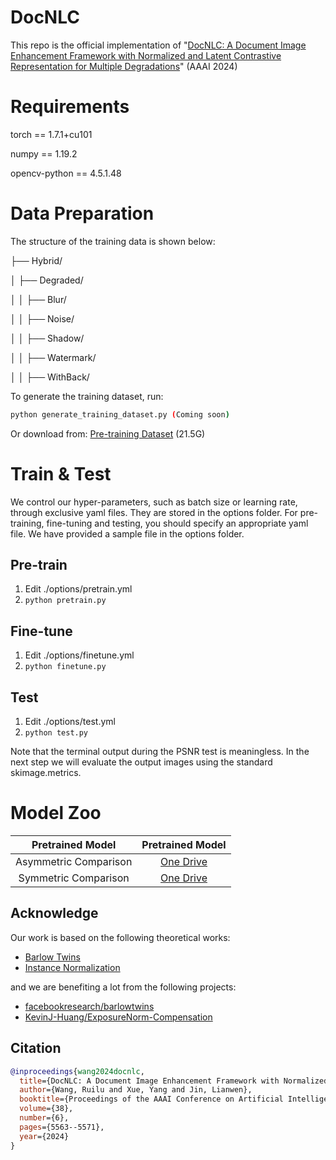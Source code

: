 # DocNLC
This repo is the official implementation of "[DocNLC: A Document Image Enhancement Framework with Normalized and Latent Contrastive Representation for Multiple Degradations](https://doi.org/10.1609/aaai.v38i6.28366)" (AAAI 2024)
# Requirements
torch == 1.7.1+cu101 

numpy == 1.19.2

opencv-python == 4.5.1.48
# Data Preparation
The structure of the training data is shown below:

├── Hybrid/

│   ├── Degraded/

│   │   ├── Blur/

│   │   ├── Noise/

│   │   ├── Shadow/

│   │   ├── Watermark/

│   │   ├── WithBack/

To generate the training dataset, run:
```bash
python generate_training_dataset.py (Coming soon)
```
Or download from: [Pre-training Dataset](https://1drv.ms/u/s!Aj6X7kgt6NgZjz4ZCAxiVQehsyl6?e=vSTrko) (21.5G)
# Train & Test
We control our hyper-parameters, such as batch size or learning rate, through exclusive yaml files. They are stored in the options folder. For pre-training, fine-tuning and testing, you should specify an appropriate yaml file. We have provided a sample file in the options folder.
## Pre-train
1. Edit ./options/pretrain.yml
2. ```python pretrain.py```
## Fine-tune
1. Edit ./options/finetune.yml
2. ```python finetune.py```
## Test
1. Edit ./options/test.yml
2. ```python test.py```
   
Note that the terminal output during the PSNR test is meaningless. In the next step we will evaluate the output images using the standard skimage.metrics.

# Model Zoo
| Pretrained Model | Pretrained Model |
| :-: | :-: |
| Asymmetric Comparison | [One Drive](https://1drv.ms/u/s!Aj6X7kgt6NgZj0E2cTAuRYDiExC0?e=AldOcL)|
| Symmetric Comparison | [One Drive](https://1drv.ms/u/s!Aj6X7kgt6NgZj0C8umOSrs4CIKtv?e=jYNFca)|
## Acknowledge
Our work is based on the following theoretical works:
- [Barlow Twins](https://proceedings.mlr.press/v139/zbontar21a.html)
- [Instance Normalization](https://openaccess.thecvf.com/content_iccv_2017/html/Huang_Arbitrary_Style_Transfer_ICCV_2017_paper.html)

and we are benefiting a lot from the following projects:
- [facebookresearch/barlowtwins](https://github.com/facebookresearch/barlowtwins)
- [KevinJ-Huang/ExposureNorm-Compensation](https://github.com/KevinJ-Huang/ExposureNorm-Compensation)

## Citation
```bib
@inproceedings{wang2024docnlc,
  title={DocNLC: A Document Image Enhancement Framework with Normalized and Latent Contrastive Representation for Multiple Degradations},
  author={Wang, Ruilu and Xue, Yang and Jin, Lianwen},
  booktitle={Proceedings of the AAAI Conference on Artificial Intelligence},
  volume={38},
  number={6},
  pages={5563--5571},
  year={2024}
}
```
